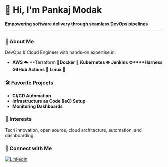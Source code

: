 # 👋 Hi, I'm Pankaj Modak

**Empowering software delivery through seamless DevOps pipelines**

---

### 🚀 About Me
DevOps & Cloud Engineer with hands-on expertise in:
- **AWS ☁️** **Terraform 🧱**Docker 🐳** **Kubernetes ☸️** **Jenkins ⚙️****Harness** **GitHub Actions 🚀** **Linux 🐧**

### 🛠️ Favorite Projects
- **CI/CD Automation**
- **Infrastructure as Code (IaC) Setup**
- **Monitoring Dashboards**

### 🌱 Interests
Tech innovation, open source, cloud architecture, automation, and dashboarding.

### 🔗 Connect with Me
[![LinkedIn](https://img.shields.io/badge/LinkedIn-blue?logo=linkedin&style=flat-square)](https://www.linkedin.com/in/pankaj-modak-57a936365/)

